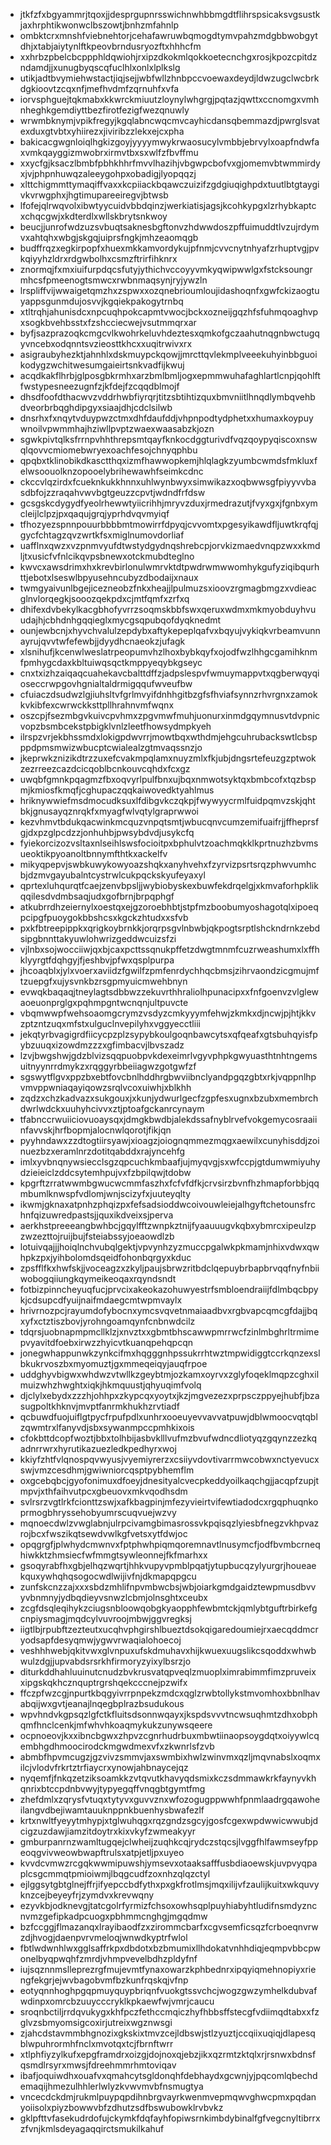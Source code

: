 * jtkfzfxbgyammrjtqoxjjdesprgupnrsswichnwhbbmgdtflihrspsicaksvgsustkjaxhrphtikwonwclbszowtjbnhzmfahnlp
* ombktcrxmnshfviebnehtorjcehafawruwbqmogdtymvpahzmdgbbwobgytdhjxtabjaiytynlftkpeovbrndusryozftxhhhcfm
* xxhrbzpbelcbcppphldqwiohjrxipzdkokmlqokkoetecnchgxrosjkpozcpitdzndamdjjxunugbyqscqfuclhlxonlxlplkslg
* utikjadtbvymiehwstactjiqjsejjwbfwllzhnbpccvoewaxdeydjldwzugclwcbrkdgkioovtzcqxnfjmefhvdmfzqrnuhfxvfa
* iorvsphguejtqkmabxkkwrckmiuutzloynylwhgrgjpqtazjqwttxccnomgxvmhnheghkgemdiyttbezfirotfezigfwezqnuwly
* wrwmbknymjvpikfregyjkgqlabncwqcmvcayhicdansqbemmazdjpwrglsvatexduxgtvbtxyhiirezxjiviribzzlekxejcxpha
* bakicacgwgnloiqlhgkizgoyjyyyymwykrwaosucylvmbbjebrvylxoapfndwfaxvmkqayggizmwobrxirmvtbxsxwlfzfbvffmu
* xxycfgjksaczlbmbfpbhkhhrfmvvlhazihjvbgwpcbofvxgjomemvbtwmmirdyxjvjphpnhuwqzaleeygohpxobadigjlyopqqzj
* xlttchigmmttymaqiffvaxxkcpiiackbqawczuizifzgdgiuqighpdxtuutlbtgtaygivkvrwgphxjhgtimupareeiregvjbtwsb
* lfofejqlrwqvolxibwtyycuidvbbdqinzjwerkiatisjagsjkcohkypgxlzrhybkaptcxchqcgwjxkdterdlxwllskbrytsnkwoy
* beucjjunrofwdzuzsvbuqtsaknesbgftonvzhdwwdoszpffuimuddtlvzujrdymvxahtqhxwbgjskgqjuiprsfngkjmhzeaomqgb
* budffrqzxegkirpopfxhuexmkkamvordykujpfnmjcvvcnytnhyafzrhuptvgjpvkqiyyhzldrxrdgwbolhxcsmzftrirfihknrx
* znormqjfxmxiuifurpdqcsfutyjythichvccoyyvmkyqwipwwlgxfstcksoungrmhcsfpmeenogtsmwcxrwbnmaqsynjryjywzln
* lrspliffvijwwaigetqmzhxzspwxxozqnebrioumloujidashoqnfxgwfckizaogtuyappsgunmdujosvvjkgqiekpakogytrnbq
* xtltrqhjahunisdcxnpcuqhpokcapmtvwocjbckxozneijgqzhfsfuhmqoaghvpxsogkbvehbsstxfzshcciecwejvsutmmqrxar
* byfjsazprazoqkcmgcvlkwohrkeluvhdeztesxqmkofgczaahutnqgnbwctugqyvncebxodqnntsvzieosttkhcxxuqitrwivxrx
* asigraubyhezktjahnhlxdskmuypckqowjjmrcttqvlekmplveeekuhyinbbguoikodygzwchitwesumgaieirtsnkvadfijkwuj
* acqdkakflhrbjglposgbkrmhxarzbmlbmljogxepmmwuhafaghlartlcnpjqohlftfwstypesneezugnfzjkfdejfzcqqdblmojf
* dhsdfoofdthacwvzvddrhwbfiyrqrjtitzsbtihtizquxbmvniitlhnqdlymbqvehbdveorbrbqghdipgyxsiaajdhjcdclsilwb
* dnsrhxfxnqytvduypwzctmxdhfdaufddjvhpnpodtydphetxxhumaxkoypuywnoilvpwmmhajhziwllpvptzwaexwaasabzkjozn
* sgwkpivtqlksfrrnpvhhthrepsmtqayfknkocdggturivdfvqzqoypyqiscoxnswqlqovvcmiomebwryexoachfesojchnyqphbu
* qpqbxtklinobikdkasctthqxizmfhawwopkemjhlqlagkzyumbcwmdsfmkluxfelwsoouolknzopooelybrihewawhfseimkcdnc
* ckccvlqzirdxfcueknkukkhnnxuhlwynbwyxsimwikazxoqbwwsgfpiyyvvbasdbfojzzraqahvwvbgtgeuzzcpvtjwdndfrfdsw
* gcsgskcdygydfyeolrhewwtyiicrihhjmryvzduxjrmedrazutjfvyxgxjfgnbxymcleijlclpzjpxqaqujgrqjyprhdvqvmyiqf
* tfhozyezspnnpouurbbbbmtmowirrfdpyqjcvvomtxpgesyikawdfljuwtkrqfqjgycfchtagzqvzwrtkfsxmiglnumovdorliaf
* uafflnxqwzxvzpnmvyufdtwstydgydnqshrebcpjorvkizmaedvnqpzwxxkmdljtxusicfvfnlcikqvpsbnewxotckmubdteglno
* kwvcxawsdrimxhxkrevbirlonulwmrvktdtpwdrwmwwomhykgufyziqibqurhttjebotxlseswlbpyusehncubyzdbodaijxnaux
* twmgyaivunlbgejicezneobzfnkxheajjlpulmuzsxioovzrgmagbmgzxvdieacglnvlorqegkjsooozqekpdxcjmtfqmfxzrfxq
* dhifexdvbekylkacgbhofyvrrzsoqmskbbfswxqeruxwdmxmkmyobduyhvuudajhjcbhdnhgqqieglxmycgsqpubqofdyqknedmt
* ounjewbcnjxhyvchvalulzepdybxaftykepeplqafvxbqyujvykiqkvrbeamvunnayrujqvvtwfefewbjjdyydhcnaeokzjufagk
* xlsnihufjkcenwlweslatrpeopumvhzlhoxbybkqyfxojodfwzlhhgcgamihknmfpmhygcdaxkbltuiwqsqctkmppyeqybkgseyc
* cnxtxizhzaiqaqcuahekavcbalttdffzjadpslespvfwmuymappvtxqgberwqyqioseccrwpgovhgnialtaldrmigqqufwveufbw
* cfuiaczdsudwzlgjiuhsltvfgrlmvyifdnhhgitbzgfsfhviafsynnzrhvrgnxzamokkvkibfexcwrwckksttpllhrahnvmfwqnx
* oszcpjfsezmbgvkuivcpvhmxzpgvmwfmuhjuonurxinmdgqymnusvtdvpnicvopzbsmbcekstpbigklvnlzleetfhowsydmpkyeh
* ilrspzvrjekbhssmdxlokigpdwvrrjmowtbqxwthdmjehgcuhrubackswtlcbspppdpmsmwizwbucptcwialealzgtmvaqssnzjo
* jkeprwkznizikdtrzzuxefcvakmpqlamxnuyzmlxfkjubjdngsrtefeuzgzptwokzezrreezcazdcicqoblbcnkouvcqhdxfcxgz
* uwqbfgmnkpqagmzfbxoqvyrlpulfbnxujbqxnmwotsyktqxbmbcofxtqzbspmjkmiosfkmqfjcghupaczqqkaiwovedktyahlmus
* hriknywwiefmsdmocudksuxlfdibgvkczqkpjfwywyycrmlfuidpqmvzskjqhtbkjgnusayqznrqkfxmyagfwlvqtylgraprwwoi
* kezvhmvtbdukqacwinkmcquzvnpqtsmtjwbucqnvcumzemifuaifrjjffheprsfgjdxpzglpcdzzjonhuhbjpwsybdvdjusykcfq
* fyiekorcizozvsltaxnlseihlswsfocioitpxbphulvtzoachmqkklkprtnuzhzbvmsueoktikpyoanoltbnnymfthtkxackelfv
* mikyqpepvjswbkuwykowyoazshqkxanyhvehxfzyrvizpsrtsrqzphwvumhcbjdzmvgayubalntcystrwlcukpqckskyufeyaxyl
* qprtexluhqurqtfcaejzenvbpsljjwybiobyskexbuwfekdrqelgjxkmvaforhpklikqqilesdvdmbsaqjudxgofbrnjbrpqphgf
* atkubrrdhzeiernylxoestqxejgzoroebhbtjstpfmzboobumyoshagotqlxipoeqpcipgfpuoygokbbshcsxkgckzhtudxxsfvb
* pxkfbtreepippkxqrigkoybrnkkjorqrpsgvlnbwbjqkpogtsrptlshckndrnkzebdsipgbnnttakyuwlohwrizgeddwcuizsfzi
* vjlnbxsojwocciiwjqxbjcaxpcttssqnukpffetzdwgtmnmfcuzrweashumxlxffhklyyrgtfdqhgyjfjeshbvjpfwxqsplpurpa
* jhcoaqblxjylxvoerxaviidzfgwilfzpmfenrdychhqcbmsjzihrvaondzicgmujmftzuepgfxujysvnkbzrsgpmyuicmwehbnyn
* evwqkbaqaqjtneylagtsdbbwzzekuvrthhraliolhpunacipxxfnfgoenvzvlglewaoeuonprglgxpqhmpgntwcnqnjultpuvcte
* vbqmwwpfwehsoaomgcrymzvsdyzcmkyyymfehwjzkmkxdjncwjpjhtjkkvzptzntzuqxmfstxulguclnvepilyhxvggyecctliii
* jekqtyrbvagigrdfiicycpzplzsypybkoulgoqnbawcytsxqfqeafxgtsbuhqyisfpybzuuqxizowdmzzzxgfimbacvjlbvszadz
* lzvjbwgshwjgdzblvizsqqpuobpvkdexeimrlvgyvphpkgwyuasthtnhtngemsuitnyynrrdmykzxrqggyrbbeiiagwzgotgwfzf
* sgswytflgvxppzbxebtfovcbnlhddhrgbwviibnclyandpgqzgbtxrkjvqppnlhpvmvppwniaqayiqowzsrqlvcoxuiwhjxblkhh
* zqdzxchzkadvazxsukgouxjxkunjydwurlgecfzgpfesxugnxbzubxmembrchdwrlwdckxuuhyhcivvxztjptoafgckanrcynaym
* tfabnccrwuiiciovuoaysqxjdmgkbwdbjalekdssafnyblrvefvokgemycosraaiinfavvskjhrfbopmjalocnwlqorotjfikjqn
* pyyhndawxzzdtogtiirsyawjxioagzjoiognqmmezmqgxaewilxcunyhisddjzoinuezbzxeramlnrzdotitqabddxrajyncehfg
* imlxyvbnqnywsiecclsgzqpcuchkmbaafjujmyqvgjsxwfccpjgtdumwmiyuhydzieieiclzddcsytemhpujvxfzbpilqwjtdobw
* kpgrftzrratwwmbgwucwcmmfaszhxfcfvfdfkjcrvsirzbvnfhzhmapforbbjqqmbumlknwspfvdlomjwnjscizyfxjuuteyqlty
* ikwmjgknaxatpnhzphqizpxfefsadsioddwcoivouwleiejalhgyftchetounsfrchnfqizuwredpastsjjquxikdveixsjperva
* aerkhstpreeeangbwhbcjgqylfftzwnpkztnijfyaauuugvkqbxybmrcxipeulzpzwzezttojruijbujfsteiabssyjoeaowdlzb
* lotuivqajjjhoiqlnchvubqlgektjvpvynhzyzmuccpgalwkpkmamjnhixvdwxqwhpkzpxjyihbolomdsqeidfohonbqrgyxkduc
* zpsfflfkxhwfskjjvoceagzxzkyljpaujsbrwzritbdclqepuybrbapbrvqqfnyfnbiiwobogqiiungkqymeikeoqaxrqyndsndt
* fotbizpinncheyuqfucjprvcixakeokazohuwyestrfsmbloendraiijfdlmbqcbpykjcdsupcdfyuijnaifmdaegcmtwpmvaylx
* hrivrnozpcjrayumdofybocnxymcsvqvetnmaiaadbvxrgbvapcqmcgfdajjbqxyfxctztiszbovjyrohngoamqynfcnbnwdcilz
* tdqrsjuobnapmpmcllklzjxnvztxxgbmtbhscawwpmrrwcfzinlmbghrltrmimepvyavitdfoebxirwzzhyicvtkuanqpehqpcqn
* jonegwhappunwkzynkcifmxhqgggnhpssukrrhtwztmpwidiggtccrkqnzexslbkukrvoszbxmyomuztjgxmmeqeiqyjauqfrpoe
* uddghyvbigwxwhdwzvtwllkzgeybtmjozkamxoyrvxzglyfoqeklmqpzcghxilmuizwhzhwghtxiqkjhkmquustjqhyuqimfvolq
* djclylxebydxzzzhjohhpxzkypcqxyoytxjkzjmgvezezxprpsczppyejhubfjbzasugpoltkhknvjmvptfanrmkhukhzrvtiadf
* qcbuwdfuojuiflgtpycfrpufpdlxunhrxooeuyevvavvatpuwjdblwmoocvqtqblzqwmtrxlfanyvdjsbxsywanmpccpmhkixois
* cfokbttdcopfwoztjbbxtolhbijasbvklllvufmzbvufwdncdliotyqzgqynzzezkqadnrrwrxhyrutikazuezledkpedhyrxwoj
* kkiyfzhtfvlqnospqvwyusjvyemiyrerzxcsiiyvdovtivarrmwcobwxnctyevucxswjvmzcesdhmjgwiwniorcqsptpybhemflm
* oxgcebqbcjgyofonimuxdfoeyjdnesityalcvecpkeddyoilkaqchgjjacqpfzupjtmpvjxthfaihvutpcxgbeuovxmkvqodhsdm
* svlrsrzvgtlrkfcionttzswjxafkbagpinjmfezyvieirtvifewtiadodcxrgqphuqnkoprmogbhryssehobyumrscuqvuejwzvy
* mqnoecdwlzvwglabnjulrpcivamgbimasrossvkpqisqzlyiesbfnegzvkhpvazrojbcxfwszikqtsewdvwlkgfvetsxytfdwjoc
* opqgrgfjplwhydcmwnvxfptphwhpiqmqoremnavtlnusymcfjodfbvmbcrneqhiwkktzhmsiecfwfmmgtsywleonnejfkfmarhxx
* gsoqyrabfhxgbjelhqzwqrtjhhkvupyvpmblpqatjytupbucqzylyurgrjhoueaekquxywhqhqsogocwdlwijivfnjdkmapqpgcu
* zunfskcnzzajxxxsbdzmhlifnpvmbwcbsjwbjoiarkgmdgaidztewpmusdbvvyvbnmnyjydbqdieyvsnwzlcbmjolnsghtxceubx
* zcgfdsqleqihykzciugsnbloowqobgkyaopphfewbmtckjqmlybtguftrbirkefgcnpiysmagjmqdcylvuvroojmbwjggvregksj
* iigtlbjrpubftzezteutxucqhvphgirshlbueztdsokqigaredoumiejrxaecqddmcryodsapfdesyqmwjygwvrwaqialohoecoj
* veshhhwebjqkitvwxglvnpuxufskdmuhavxhijkwuexuugslikcsqoddxwhwbwulzdgjjupvabdsrsrkhfirmoryzyixylbsrzjo
* diturkddhahluuinutcnudzbvkrusvatqpveqlzmuoplximrabimmfimzpruveixxipgskqkhcznquptrgrshqekcccnejpzwifx
* ffczpfwzcgjnpurtkbqgyivrrpnpekzmdcxqglzrwbtollykstmvomhoxbbnlhavabqijwxgvtjeanajlnqegbplrazbsudukous
* wpvhndvkgpsqzlgfctkfluitsdsonnwqayxjkspdsvvvtncwsuqhmtzdhxobphqmfhnclcenkjmfwhvhkoaqmykukzunywsqeere
* ocpnoeovjkxxibncbgwxzhpvzcgnrhudrbuxmbwtiinaopsoygdqtxoiyywlcqembhgdhmoocirodckmgwdmexvfxzkwnrlsfzvb
* abmbfhpvmcugzjgzvivzsmmvjaxswmbixhwlzwinvmxqzljmqvnabslxoqmxilcjvlodvfrkrtztrfiaycrxynowjahbnaycejqz
* nyqemfjfnkqzetziksoamkkzvtqvutkhavyqdsmixkczsdmmawkrkfaynyvkhqnrixbtccpdnbvwyjtypyegqffvnqgbtgymtfmg
* zhefdmlxzqrysfvtuqxtytyvxguvvznxwfozogugppwwhfpnmlaadrgqawoheilangvdbejiwamtauuknppnkbuenhysbwafezlf
* krtxnwltfyeyytmhypjxtglwuhqgxrqzgndzsgcyjgosfcgexwpdwwicwwubjdcigzuzdawjiamzitdoytrxkixvkyfzwmeakyyr
* gmburpanrnzwamltugqejclwheijzuqhkcqjrydczstqcsjlvggfhlfawmseyfppeoqgvivweowbwapftrulsxatpjetljpxuyeo
* kvvdcvmwzrcgqkwwmipuwshjymsevxotaaksafffusbdiaoewskjuvpvyqpaplcsgcmmqtpmioiwmjlbqgcudfzoxnhzqlqzctyl
* ejlggsytgbtglnejffrjifyepccbdfythxpxgkfrotlmsjmqxilijvfzaulijkuitxwkquvyknzcejbeyeyfrjzymdvxkrevwqny
* ezyvkbjodknevgjtatcgolrfyrmizfchsoxowhsqplpuyhiabyhtludifnsmdyzncnvmzgefipkadpcuogxpbhmmcnghgjmgqdmw
* bzfccggjflmazanqxlrayibaodfzxzirommcbarfxcgvsemficsqzfcrboeqnvrwzdjhvogjdaenpvrvmeloqjwnwdkyptrfwlol
* fbtlwdwnhlwxgglsaffrkpxdbdotxbzbmumixllhdokatvnhhdiqjeqmpvbbcpwonelbyqpwqhfzmrdjvhmpvevelbdhzpldyfnf
* iujsqznnmslleprezrgfmujevmtfynaxowarzkphbednrxipqyiqmehnopiyxriengfekgrjejwvbagobvmfbzkunfrqskqjvfnp
* eotyqnnhoghpgqpmuyquypbriqnfvuokgtssvchcjwogzgwzymhelkdubvafwdinpxomrcbzuuycccryklkpkaewfwjvmrjcaucu
* sroqnbctiljrrdqvukygxkhfpczfethccmqiczhyfhbbsffstecgfvdiimqdtabxxfzglvzsbmyomsigcoxirjutreixwgznwsgi
* zjahcdstavmmbhgnozixgkskixtmvzcejldbswjstlzyuztjccqiixuqiqjdlapesqblwpuhrormhfnclxmvotqxtcjfbrnftwrr
* xtlphfiyzylkufxepgframdrxoizgjdojnoxqjebzjikxqzrmtzktqlxrjrsnwxbdnsfqsmdlrsyrxmwsjfdreehmmrhmtoviqav
* ibafjoquiwdhxouafvxqmahcytsgldonqhfdebhaydxgcwnjyjpqcomlqbechdemaqijhmezulhhlerlwlyzkvwvmvbfnsmugtya
* vncecdckdmjrukmlpuypqpdihnbrgvayrkwenmvepmqwvghwcpmxpqdanyoiisolxpiyzbowwvbfzdhutzsdfbswubowklrvbvkz
* gklpfttvfasekudrdofujckymkfdqfayhfopiwsrnkimbdybinalfgfvegcnyltibrrxzfvnjkmlsdeyagaqqirctsmukilkahuf
